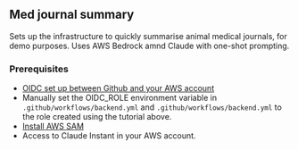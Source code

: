 ## Med journal summary

Sets up the infrastructure to quickly summarise animal medical journals, for demo purposes. Uses AWS Bedrock amnd Claude with one-shot prompting.

### Prerequisites

- [OIDC set up between Github and your AWS account](https://docs.github.com/en/actions/deployment/security-hardening-your-deployments/configuring-openid-connect-in-amazon-web-services)
- Manually set the OIDC_ROLE environment variable in `.github/workflows/backend.yml` and `.github/workflows/backend.yml` to the role created using the tutorial above.
- [Install AWS SAM](https://docs.aws.amazon.com/serverless-application-model/latest/developerguide/install-sam-cli.html)
- Access to Claude Instant in your AWS account.
